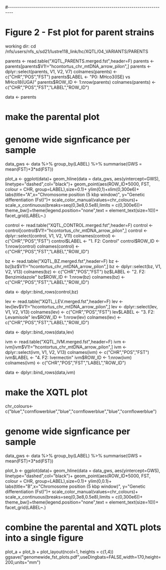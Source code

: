 #--------------------------------------------------------------------------------
# Figure 2 - Fst plot for parent strains

working dir:
cd /nfs/users/nfs_s/sd21/lustre118_link/hc/XQTL/04_VARIANTS/PARENTS

parents <- read.table("XQTL_PARENTS.merged.fst",header=F)
parents <- parents[parents$V1!="hcontortus_chr_mtDNA_arrow_pilon",]
parents <- dplyr::select(parents, V1, V2, V7)
colnames(parents) <- c("CHR","POS","FST")
parents$LABEL <- "P0: MHco3(ISE) vs MHco18(UGA)"
parents$ROW_ID <- 1:nrow(parents)
colnames(parents) <- c("CHR","POS","FST","LABEL","ROW_ID")

data <- parents

# make the parental plot

# genome wide signficance per sample
data_gws <- data %>%
    group_by(LABEL) %>%
    summarise(GWS = mean(FST)+3*sd(FST))


plot_a <- ggplot(data)+
     geom_hline(data = data_gws, aes(yintercept=GWS), linetype="dashed",col="black")+
     geom_point(aes(ROW_ID*5000, FST, colour = CHR, group=LABEL),size=0.1)+
     ylim(0,1)+xlim(0,300e6)+
     labs(title="A",x="Chromosome position (5 kbp window)", y="Genetic differentiation (Fst)")+
     scale_color_manual(values=chr_colours)+
     scale_x_continuous(breaks=seq(0,3e8,0.5e8),limits = c(0,300e6))+
     theme_bw()+theme(legend.position="none",text = element_text(size=10))+
     facet_grid(LABEL~.)



control <- read.table("XQTL_CONTROL.merged.fst",header=F)
control <- control[control$V1!="hcontortus_chr_mtDNA_arrow_pilon",]
control <- dplyr::select(control, V1, V2, V11)
colnames(control) <- c("CHR","POS","FST")
control$LABEL <- "1. F2: Control"
control$ROW_ID <- 1:nrow(control)
colnames(control) <- c("CHR","POS","FST","LABEL","ROW_ID")

bz <- read.table("XQTL_BZ.merged.fst",header=F)
bz <- bz[bz$V1!="hcontortus_chr_mtDNA_arrow_pilon",]
bz <- dplyr::select(bz, V1, V2, V13)
colnames(bz) <- c("CHR","POS","FST")
bz$LABEL <- "2. F2: Benzimidazole"
bz$ROW_ID <- 1:nrow(bz)
colnames(bz) <- c("CHR","POS","FST","LABEL","ROW_ID")

data <- dplyr::bind_rows(control,bz)

lev <- read.table("XQTL_LEV.merged.fst",header=F)
lev <- lev[lev$V1!="hcontortus_chr_mtDNA_arrow_pilon",]
lev <- dplyr::select(lev, V1, V2, V13)
colnames(lev) <- c("CHR","POS","FST")
lev$LABEL <- "3. F2: Levamisole"
lev$ROW_ID <- 1:nrow(lev)
colnames(lev) <- c("CHR","POS","FST","LABEL","ROW_ID")

data <- dplyr::bind_rows(data,lev)

ivm <- read.table("XQTL_IVM.merged.fst",header=F)
ivm <- ivm[ivm$V1!="hcontortus_chr_mtDNA_arrow_pilon",]
ivm <- dplyr::select(ivm, V1, V2, V13)
colnames(ivm) <- c("CHR","POS","FST")
ivm$LABEL <- "4. F2: Ivermectin"
ivm$ROW_ID <- 1:nrow(ivm)
colnames(ivm) <- c("CHR","POS","FST","LABEL","ROW_ID")

data <- dplyr::bind_rows(data,ivm)

# make the XQTL plot
chr_colours<-c("blue","cornflowerblue","blue","cornflowerblue","blue","cornflowerblue")

# genome wide signficance per sample
data_gws <- data %>%
    group_by(LABEL) %>%
    summarise(GWS = mean(FST)+3*sd(FST))

plot_b <- ggplot(data)+
     geom_hline(data = data_gws, aes(yintercept=GWS), linetype="dashed",col="black")+
     geom_point(aes(ROW_ID*5000, FST, colour = CHR, group=LABEL),size=0.1)+
     ylim(0,0.1)+
     labs(title="B",x="Chromosome position (5 kbp window)", y="Genetic differentiation (Fst)")+
     scale_color_manual(values=chr_colours)+
     scale_x_continuous(breaks=seq(0,3e8,0.5e8),limits = c(0,300e6))+
     theme_bw()+theme(legend.position="none",text = element_text(size=10))+
     facet_grid(LABEL~.)


# combine the parental and XQTL plots into a single figure
plot_a + plot_b + plot_layout(ncol=1, heights = c(1,4))
ggsave("genomewide_fst_plots.pdf",useDingbats=FALSE,width=170,height=200,units="mm")

<!-- ```R
R
library(ggplot2)

# get data
data <- read.table("XQTL_PARENTS.merged.fst",header=F)
data <- data[data$V1!="hcontortus_chr_mtDNA_arrow_pilon",]

data$LABEL <- "Parents: MHco3(ISE) vs MHco18(UGA)"
# genome wide levels of significance


chr_colours<-c("blue","cornflowerblue","blue","cornflowerblue","blue","cornflowerblue")

fst_column <- data$V7

genomewide_sig <- mean(fst_column)+(3*sd(fst_column))

plot_a <- ggplot(data)+
     geom_hline(yintercept=genomewide_sig, linetype="dashed",col="black")+
     geom_point(aes(1:nrow(data)*5000, fst_column, colour = V1),size=0.1)+
     ylim(0,1)+
     labs(title="A",x="Chromosome position (5 kbp window)", y="Genetic differentiation (Fst)")+
     scale_color_manual(values=chr_colours)+
     scale_x_continuous(breaks=seq(0,3e8,0.5e8))+
     theme_bw()+theme(legend.position="none",text = element_text(size=10))+
     facet_grid(LABEL~.)


#ggsave("XQTL_parents_fst.pdf",useDingbats=FALSE,width=170,height=50,units="mm")

```

```R
R
library(ggplot2)

# get data
data <- read.table("XQTL_CONTROL.merged.fst",header=F)
data <- data[data$V1!="hcontortus_chr_mtDNA_arrow_pilon",]
data$LABEL <- "Control"
# genome wide levels of significance


chr_colours<-c("blue","cornflowerblue","blue","cornflowerblue","blue","cornflowerblue")

# Replicates
# 1:4 = V11
# 2:5 = V21
# 3:6 = V29

fst_column <- data$V11

genomewide_sig <- mean(fst_column)+(3*sd(fst_column))

plot_b <- ggplot(data)+
     geom_hline(yintercept=genomewide_sig, linetype="dashed",col="black")+
     geom_point(aes(1:nrow(data)*5000, fst_column, colour = V1),size=0.1)+
     ylim(0,0.1)+
     labs(title="B",x="Chromosome position (5 kbp window)", y="Genetic differentiation (Fst)")+
     scale_color_manual(values=chr_colours)+
     scale_x_continuous(breaks=seq(0,3e8,0.5e8))+
     theme_bw()+theme(legend.position="none",text = element_text(size=10))+
     facet_grid(LABEL~.)

```
```R
R
library(ggplot2)

# get data
data <- read.table("XQTL_BZ.merged.fst",header=F)
data <- data[data$V1!="hcontortus_chr_mtDNA_arrow_pilon",]
data$LABEL <- "Benzimidazole"
# genome wide levels of significance


chr_colours<-c("blue","cornflowerblue","blue","cornflowerblue","blue","cornflowerblue")

# Replicates
# 1:5 = V13
# 2:6 = V27
# 3:7 = V39
# 4:8 = V49


fst_column <- data$V13

genomewide_sig <- mean(fst_column)+(3*sd(fst_column))

plot_c <- ggplot(data)+
     geom_hline(yintercept=genomewide_sig, linetype="dashed",col="black")+
     geom_point(aes(1:nrow(data)*5000, fst_column, colour = V1),size=0.1)+
     ylim(0,0.1)+
     labs(title="C",x="Chromosome position (5 kbp window)", y="Genetic differentiation (Fst)")+
     scale_color_manual(values=chr_colours)+
     scale_x_continuous(breaks=seq(0,3e8,0.5e8))+
     theme_bw()+theme(legend.position="none",text = element_text(size=10))+
     facet_grid(LABEL~.)
```

```R
R
library(ggplot2)

# get data
data <- read.table("XQTL_LEV.merged.fst",header=F)
data <- data[data$V1!="hcontortus_chr_mtDNA_arrow_pilon",]
data$LABEL <- "Levamisole"
# genome wide levels of significance


chr_colours<-c("blue","cornflowerblue","blue","cornflowerblue","blue","cornflowerblue")

# Replicates
# 1:5 = V13
# 2:6 = V27
# 3:7 = V39
# 4:8 = V49


fst_column <- data$V13

genomewide_sig <- mean(fst_column)+(3*sd(fst_column))

plot_d <- ggplot(data)+
     geom_hline(yintercept=genomewide_sig, linetype="dashed",col="black")+
     geom_point(aes(1:nrow(data)*5000, fst_column, colour = V1),size=0.1)+
     ylim(0,0.1)+
     labs(title="D",x="Chromosome position (5 kbp window)", y="Genetic differentiation (Fst)")+
     scale_color_manual(values=chr_colours)+
     scale_x_continuous(breaks=seq(0,3e8,0.5e8))+
     theme_bw()+theme(legend.position="none",text = element_text(size=10))+
     facet_grid(LABEL~.)
```

## Ivermectin
```R
R
library(ggplot2)

# get data
data <- read.table("XQTL_IVM.merged.fst",header=F)
data <- data[data$V1!="hcontortus_chr_mtDNA_arrow_pilon",]
data$LABEL <- "Ivermectin"
# genome wide levels of significance


chr_colours<-c("blue","cornflowerblue","blue","cornflowerblue","blue","cornflowerblue")

# Replicates
# 1:5 = V13
# 2:6 = V27
# 3:7 = V39
# 4:8 = V49


fst_column <- data$V13

genomewide_sig <- mean(fst_column)+(3*sd(fst_column))

plot_e <- ggplot(data)+
     geom_hline(yintercept=genomewide_sig, linetype="dashed",col="black")+
     geom_point(aes(1:nrow(data)*5000, fst_column, colour = V1),size=0.1)+
     ylim(0,0.1)+
     labs(title="E",x="Chromosome position (5 kbp window)", y="Genetic differentiation (Fst)")+
     scale_color_manual(values=chr_colours)+
     scale_x_continuous(breaks=seq(0,3e8,0.5e8))+
     theme_bw()+theme(legend.position="none",text = element_text(size=10))+
     facet_grid(LABEL~.)
```

# bring it together
```R
library(patchwork)
plot_a + plot_b + plot_c + plot_d + plot_e + plot_layout(ncol=1)


``` -->

